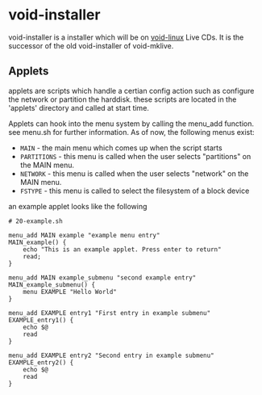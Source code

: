 void-installer
==============

void-installer is a installer which will be on
[void-linux](https://voidlinux.org) Live CDs. It is the successor of the old
void-installer of void-mklive.

Applets
-------

applets are scripts which handle a certian config action such as configure the
network or partition the harddisk. these scripts are located in the 'applets'
directory and called at start time.

Applets can hook into the menu system by calling the menu\_add function. see
menu.sh for further information. As of now, the following menus exist:

* ```MAIN``` - the main menu which comes up when the script starts
* ```PARTITIONS``` - this menu is called when the user
  selects "partitions" on the MAIN menu.
* ```NETWORK``` - this menu is called when the user
  selects "network" on the MAIN menu.
* ```FSTYPE``` - this menu is called to select the filesystem
  of a block device

an example applet looks like the following

```
# 20-example.sh

menu_add MAIN example "example menu entry"
MAIN_example() {
    echo "This is an example applet. Press enter to return"
    read;
}

menu_add MAIN example_submenu "second example entry"
MAIN_example_submenu() {
    menu EXAMPLE "Hello World"
}

menu_add EXAMPLE entry1 "First entry in example submenu"
EXAMPLE_entry1() {
    echo $@
    read
}

menu_add EXAMPLE entry2 "Second entry in example submenu"
EXAMPLE_entry2() {
    echo $@
    read
}
```
